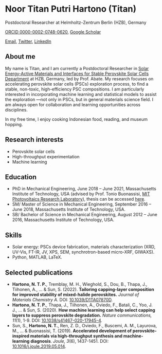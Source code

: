 # Noor Titan Putri Hartono (Titan)

Postdoctoral Researcher at Helmholtz-Zentrum Berlin (HZB), Germany

[ORCID 0000-0002-0748-0620](https://orcid.org/0000-0002-0748-0620), [Google Scholar](https://scholar.google.com/citations?user=eNI2jmsAAAAJ&hl=en)

[Email](mailto:titan.hartono@helmholtz-berlin.de), [Twitter](https://twitter.com/noortitan), [LinkedIn](https://www.linkedin.com/in/noortitan/)

## About me

My name is Titan, and I am currently a Postdoctoral Researcher in [Solar Energy-Active Materials and Interfaces for Stable Perovskite Solar Cells Department](https://www.helmholtz-berlin.de/forschung/oe/se/novel-materials-and-interfaces/index_en.html) at HZB, Germany, led by Prof. Abate. My research focuses on accelerating perovskite solar cells (PSCs) exploration process, to find a stable, non-toxic, high-efficiency PSC compositions. I am particularly interested in incorporating machine learning and statistical models to assist the exploration —not only in PSCs, but in general materials science field. I am always open for collaboration and learning opportunities across disciplines.

In my free time, I enjoy cooking Indonesian food, reading, and museum hopping.

## Research interests

* Perovskite solar cells
* High-throughput experimentation
* Machine learning

## Education

* PhD in Mechanical Engineering, June 2018 – June 2021, Massachusetts Institute of Technology, USA (advised by Prof. Tonio Buonassisi, [MIT Photovoltaics Research Laboratory](https://www.buonassisigroup.com/)), thesis can be accessed [here](https://hdl.handle.net/1721.1/139427).
* SM/ Master of Science in Mechanical Engineering, September 2016 – June 2018, Massachusetts Institute of Technology, USA.
* SB/ Bachelor of Science in Mechanical Engineering, August 2012 – June 2016, Massachusetts Institute of Technology, USA.

## Skills

* Solar energy: PSCs device fabrication, materials characterization (XRD, UV-Vis, FT-IR, JV, XPS, SEM, synchrotron-based micro-XRF, GIWAXS).
* Python, MATLAB, LaTeX.

## Selected publications

* **Hartono, N. T. P.**, Tremblay, M. H., Wieghold, S., Dou, B., Thapa, J., Tiihonen, A., ... & Sun, S. (2022). **Tailoring capping-layer composition for improved stability of mixed-halide perovskites.** *Journal of Materials Chemistry A*. DOI: [10.1039/D1TA07870D](https://doi.org/10.1039/D1TA07870D).
* **Hartono, N. T. P.**, Thapa, J., Tiihonen, A., Oviedo, F., Batali, C., Yoo, J. J., ... & Sun, S. (2020). **How machine learning can help select capping layers to suppress perovskite degradation.** *Nature communications, 11*(1), 1-9. DOI: [10.1038/s41467-020-17945-4](https://doi.org/10.1038/s41467-020-17945-4).
* Sun, S., **Hartono, N. T.**, Ren, Z. D., Oviedo, F., Buscemi, A. M., Layurova, M., ... & Buonassisi, T. (2019). **Accelerated development of perovskite-inspired materials via high-throughput synthesis and machine-learning diagnosis**. *Joule, 3*(6), 1437-1451. DOI: [10.1016/j.joule.2019.05.014](https://doi.org/10.1016/j.joule.2019.05.014).

